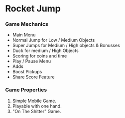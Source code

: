 # Rocket Jump

### Game Mechanics
 - Main Menu
 - Normal Jump for Low / Medium Objects
 - Super Jumps for Medium / High objects & Bonusses
 - Duck for medium / High Objects
 - Scoring for coins and time
 - Play / Pause Menu
 - Adds
 - Boost Pickups
 - Share Score Feature

### Game Properties
1. Simple Mobile Game.
2. Playable with one hand.
3. "On The Shitter" Game.